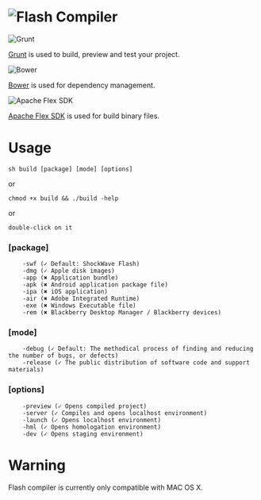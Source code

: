 ![Flash Compiler](https://raw2.github.com/adriancmiranda/flash-compiler/master/examples/desktop/html/source/application/images/flash-compiler.png "Flash Compiler")
=====

![Grunt](https://raw2.github.com/adriancmiranda/flash-compiler/master/examples/desktop/html/source/application/images/bullet-grunt.gif "Grunt")

[Grunt](http://gruntjs.com/) is used to build, preview and test your project.

![Bower](https://raw2.github.com/adriancmiranda/flash-compiler/master/examples/desktop/html/source/application/images/bullet-bower.gif "Bower")

[Bower](http://bower.io/) is used for dependency management.

![Apache Flex SDK](https://raw2.github.com/adriancmiranda/flash-compiler/master/examples/desktop/html/source/application/images/bullet-flex.png "Apache Flex SDK")

[Apache Flex SDK](http://flex.apache.org/) is used for build binary files.

Usage
=====

    sh build [package] [mode] [options]

or

    chmod +x build && ./build -help

or

    double-click on it

### [package]

        -swf (✓ Default: ShockWave Flash)
        -dmg (✓ Apple disk images)
        -app (✖ Application bundle)
        -apk (✖ Android application package file)
        -ipa (✖ iOS application) 
        -air (✖ Adobe Integrated Runtime)
        -exe (✖ Windows Executable file)
        -rem (✖ Blackberry Desktop Manager / Blackberry devices)

### [mode]

        -debug (✓ Default: The methodical process of finding and reducing the number of bugs, or defects)
        -release (✓ The public distribution of software code and support materials)

### [options]

        -preview (✓ Opens compiled project)
        -server (✓ Compiles and opens localhost environment)
        -launch (✓ Opens localhost environment)
        -hml (✓ Opens homologation environment)
        -dev (✓ Opens staging environment)

Warning
=======
Flash compiler is currently only compatible with MAC OS X.

